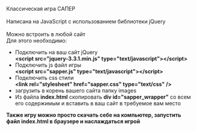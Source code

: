 Классическая игра САПЕР
<br><br>
Написана на JavaScript с использованием библиотеки jQuery
<br><br>
Можно встроить в любой сайт
<br>
Для этого необходимо:
<ul>
<li>
  Подключить на ваш сайт jQuery<br>
  <strong>&lt;script src="jquery-3.3.1.min.js" type="text/javascript"&gt;&lt;/script&gt;</strong>
</li>
<li>
  Подключить js файл игры<br>
  <strong>&lt;script src="sapper.js" type="text/javascript"&gt;&lt;/script&gt;</strong>
</li>
<li>
  Подключить css стили<br>
  <strong>&lt;link rel="stylesheet" href="sapper.css" type="text/css"  /&gt;</strong>
</li>
<li>
  загрузить в корень вашего сайта папку images<br>
</li>
<li>
  Из файла <strong>index.html</strong> скопировать <strong>div id="sapper_wrapper"</strong> со всем его содержимым и вставить в ваш сайт в требуемое вам место
</li>
</ul>

<strong>Также игру можно просто скачать себе на компьютер, запустить файл index.html в браузере и наслаждаться игрой</strong>
